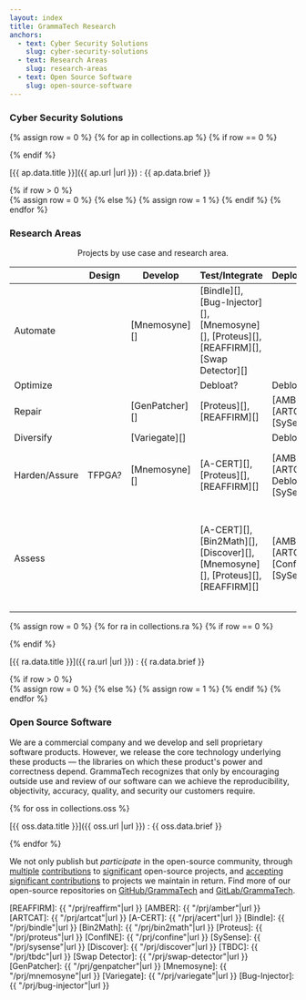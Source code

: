 ```yaml
---
layout: index
title: GrammaTech Research
anchors:
  - text: Cyber Security Solutions
    slug: cyber-security-solutions
  - text: Research Areas
    slug: research-areas
  - text: Open Source Software
    slug: open-source-software
---
```


<div class="gt-bottom-line">

### Cyber Security Solutions

{% assign row = 0 %}
{% for ap in collections.ap %}
{% if row == 0 %}
<div class="w3-row-padding">
{% endif %}
<div class="w3-half w3-margin-bottom">
<div class="w3-container w3-card gt-card">

[{{ ap.data.title }}]({{ ap.url |url }})
:   {{ ap.data.brief }}

</div>
</div>
{% if row > 0 %}
</div>
{% assign row = 0 %}
{% else %}
{% assign row = 1 %}
{% endif %}
{% endfor %}
</div>
</div>

<div class="gt-bottom-line">

### Research Areas

<div id="use-case-table" class="w3-table w3-table-all w3-gray w3-margin-bottom">
<center>Projects by use case and research area.</center>

|               | Design | Develop    | Test/Integrate                                                           | Deploy/Maintain                         | Reuse                                                               |
|---------------|--------|------------|--------------------------------------------------------------------------|-----------------------------------------|---------------------------------------------------------------------|
| Automate      |        | [Mnemosyne][]  | [Bindle][], [Bug-Injector][], [Mnemosyne][], [Proteus][], [REAFFIRM][], [Swap Detector][]                |                                         |                      |
| Optimize      |        |            | Debloat?                                                                 | Debloat                                 | Debloat                                                             |
| Repair        |        | [GenPatcher][] |  [Proteus][], [REAFFIRM][]                                                  | [AMBER][], [ARTCAT][],  [SySense][]                                 | [Proteus][], [REAFFIRM][]                                                   |
| Diversify     |        | [Variegate][]  |                                                                          | Debloat                                 | Debloat                                                             |
| Harden/Assure | TFPGA? | [Mnemosyne][]  | [A-CERT][], [Proteus][], [REAFFIRM][] | [AMBER][], [ARTCAT][], Debloat, [SySense][]                           | [A-CERT][], [Proteus][], [REAFFIRM][]                    |
| Assess        |        |            | [A-CERT][], [Bin2Math][], [Discover][], [Mnemosyne][], [Proteus][], [REAFFIRM][]                              | [AMBER][], [ARTCAT][], [ConfINE][], [SySense][] | [A-CERT][], [Bin2Math][], [Discover][], [Proteus][], [REAFFIRM][] |

</div>

{% assign row = 0 %}
{% for ra in collections.ra %}
{% if row == 0 %}
<div class="w3-row-padding">
{% endif %}
<div class="w3-half w3-margin-bottom">
<div id="{{ ra.data.slug }}" class="w3-container w3-card gt-card">

[{{ ra.data.title }}]({{ ra.url |url }})
:   {{ ra.data.brief }}

</div>
</div>
{% if row > 0 %}
</div>
{% assign row = 0 %}
{% else %}
{% assign row = 1 %}
{% endif %}
{% endfor %}
</div>
</div>

### Open Source Software

We are a commercial company and we develop and sell proprietary
software products. However, we release the core technology underlying
these products — the libraries on which these product's power and
correctness depend.  GrammaTech recognizes that only by encouraging
outside use and review of our software can we achieve the
reproducibility, objectivity, accuracy, quality, and security our
customers require.

{% for oss in collections.oss %}

[{{ oss.data.title }}]({{ oss.url |url }})
:   {{ oss.data.brief }}

{% endfor %}

We not only publish but *participate* in the open-source community,
through
[multiple](https://github.com/angr/angr/commit/8a13278d5bd54b0ea45d492eb0a56aa745f8b24f)
[contributions](https://github.com/souffle-lang/souffle) to
[significant](https://github.com/llvm/llvm-project/blob/master/clang/include/clang/AST/JSONNodeDumper.h)
open-source projects, and [accepting significant
contributions](https://github.com/GrammaTech/ddisasm/blob/master/README.md#external-contributors)
to projects we maintain in return.  Find more of our open-source
repositories on [GitHub/GrammaTech](https://github.com/GrammaTech) and
[GitLab/GrammaTech](https://gitlab.com/GrammaTech).

[REAFFIRM]: {{ "/prj/reaffirm"|url }}
[AMBER]: {{ "/prj/amber"|url }}
[ARTCAT]: {{ "/prj/artcat"|url }}
[A-CERT]: {{ "/prj/acert"|url }}
[Bindle]: {{ "/prj/bindle"|url }}
[Bin2Math]: {{ "/prj/bin2math"|url }}
[Proteus]: {{ "/prj/proteus"|url }}
[ConfINE]: {{ "/prj/confine"|url }}
[SySense]: {{ "/prj/sysense"|url }}
[Discover]: {{ "/prj/discover"|url }}
[TBDC]: {{ "/prj/tbdc"|url }}
[Swap Detector]: {{ "/prj/swap-detector"|url }}
[GenPatcher]: {{ "/prj/genpatcher"|url }}
[Mnemosyne]: {{ "/prj/mnemosyne"|url }}
[Variegate]: {{ "/prj/variegate"|url }}
[Bug-Injector]: {{ "/prj/bug-injector"|url }}


